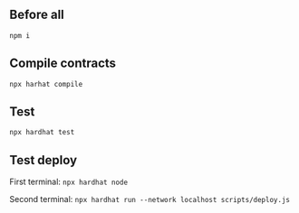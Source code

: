 ## Before all
`npm i`

## Compile contracts 
`npx harhat compile`

## Test
`npx hardhat test`

## Test deploy
First terminal: 
`npx hardhat node`

 Second terminal: 
`npx hardhat run --network localhost scripts/deploy.js`